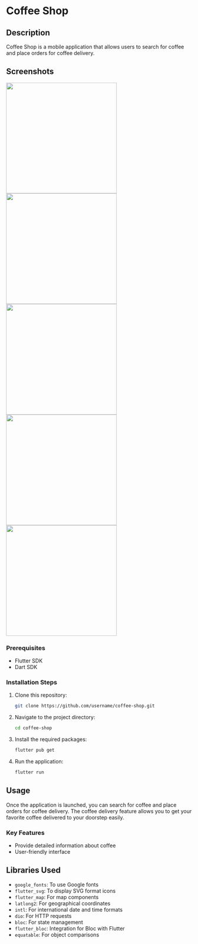 # Coffee Shop

## Description
Coffee Shop is a mobile application that allows users to search for coffee and place orders for coffee delivery.

## Screenshots
<p float="left">
  <img src="app_screenshot/screenshot1.png" width="300" />
  <img src="app_screenshot/screenshot2.png" width="300" />
  <img src="app_screenshot/screenshot3.png" width="300" />
  <img src="app_screenshot/screenshot4.png" width="300" />
  <img src="app_screenshot/screenshot5.png" width="300" />
</p>

### Prerequisites
- Flutter SDK
- Dart SDK

### Installation Steps
1. Clone this repository:
    ```bash
    git clone https://github.com/username/coffee-shop.git
    ```
2. Navigate to the project directory:
    ```bash
    cd coffee-shop
    ```
3. Install the required packages:
    ```bash
    flutter pub get
    ```
4. Run the application:
    ```bash
    flutter run
    ```

## Usage
Once the application is launched, you can search for coffee and place orders for coffee delivery. The coffee delivery feature allows you to get your favorite coffee delivered to your doorstep easily.

### Key Features
- Provide detailed information about coffee
- User-friendly interface

## Libraries Used
- `google_fonts`: To use Google fonts
- `flutter_svg`: To display SVG format icons
- `flutter_map`: For map components
- `latlong2`: For geographical coordinates
- `intl`: For international date and time formats
- `dio`: For HTTP requests
- `bloc`: For state management
- `flutter_bloc`: Integration for Bloc with Flutter
- `equatable`: For object comparisons


